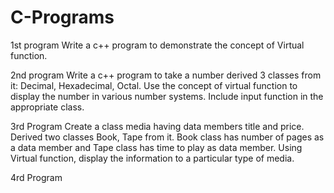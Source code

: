 # C-Programs

1st program
Write a c++ program to demonstrate the concept of Virtual function.

2nd program
Write a c++ program to take a number derived 3 classes from it: Decimal,
Hexadecimal, Octal. Use the concept of virtual function to display the number in
various number systems. Include input function in the appropriate class.


3rd Program
Create a class media having data members title and price. Derived two classes
Book, Tape from it. Book class has number of pages as a data member and Tape
class has time to play as data member. Using Virtual function, display the
information to a particular type of media.


4rd Program


